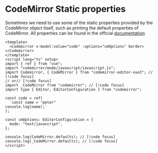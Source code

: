 # CodeMirror Static properties

Sometimes we need to use some of the static properties provided by the CodeMirror object itself, such as printing the
default properties of CodeMirror. All properties can be found in the official
[documentation](https://codemirror.net/5/doc/manual.html#api_static)

```vue
<template>
  <Codemirror v-model:value="code" :options="cmOptions" border> </Codemirror>
</template>
<script lang="ts" setup>
import { ref } from "vue";
import "codemirror/mode/javascript/javascript.js";
import Codemirror, { CodeMirror } from "codemirror-editor-vue3"; // [!code focus]
// or// [!code focus]
import _CodeMirror from "codemirror"; // [!code focus]
import type { Editor, EditorConfiguration } from "codemirror";

const code = ref(
  `const name = "peter"
console.log(name);`
);

const cmOptions: EditorConfiguration = {
  mode: "text/javascript",
};

console.log(CodeMirror.defaults); // [!code focus]
console.log(_CodeMirror.defaults); // [!code focus]
</script>
```
